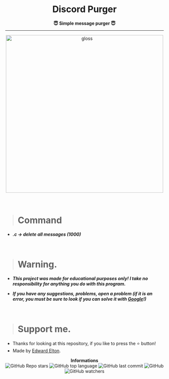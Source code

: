 <h1 align="center">Discord Purger</h1>

<p align='center'>
    <b>😇 Simple message purger 😇</b>
</p>

----

<p align="center">
    <img src="https://media.tenor.com/JE9al7RSlwoAAAAC/glossier-lip-gloss.gif" alt="gloss" width="500px"/>
</p>

<br/>

> # Command

* ***.c -> delete all messages (1000)***

<br/>

> # Warning.

* ***This project was made for educational purposes only! I take no responsibility for anything you do with this program.***

* ***If you have any suggestions, problems, open a problem (if it is an error, you must be sure to look if you can solve it with [Google](https://giybf.com)!)***  
  
<br/>

> # Support me.

* Thanks for looking at this repository, if you like to press the ⭐ button!
* Made by [Edward Elton](https://github.com/edwardelton).

<p align="center">
    <b>Informations</b><br>
    <img alt="GitHub Repo stars" src="https://img.shields.io/github/stars/edwardelton/Discord-Purger?color=0aa2fa">
    <img alt="GitHub top language" src="https://img.shields.io/github/languages/top/edwardelton/Discord-Purger?color=0aa2fa">
    <img alt="GitHub last commit" src="https://img.shields.io/github/last-commit/edwardelton/Discord-Purger?color=0aa2fa">
    <img alt="GitHub" src="https://img.shields.io/github/license/edwardelton/Discord-Purger?color=0aa2fa">
    <img alt="GitHub watchers" src="https://img.shields.io/github/watchers/edwardelton/Discord-Purger?color=0aa2fa">
</p>
